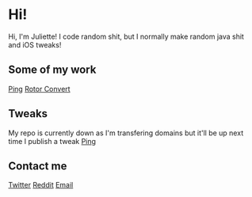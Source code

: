 # Hi!
Hi, I'm Juliette! I code random shit, but I normally make random java shit and iOS tweaks!

## Some of my work
[Ping](https://github.com/justnaa/PingTweak)
[Rotor Convert](https://github.com/justnaa/Rotor-Convert)

## Tweaks
My repo is currently down as I'm transfering domains but it'll be up next time I publish a tweak
[Ping](https://github.com/justnaa/PingTweak)

## Contact me
[Twitter](https://twitter.com/juliettepod)
[Reddit](https://old.reddit.com/user/juliettepod)
[Email](mailto:juliette@juliette.page)
